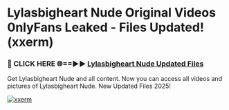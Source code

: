 # Lylasbigheart Nude Original Videos 0nlyFans Leaked - Files Updated! (xxerm)

<h3>🔴 CLICK HERE 🌐==►► <a href="https://tinyurl.com/yrmya6cz" rel="nofollow">Lylasbigheart Nude Updated Files</a></h3>

Get Lylasbigheart Nude and all content. Now you can access all videos and pictures of Lylasbigheart Nude. New Updated Files 2025!

[![xxerm](https://i.imgur.com/FMdXYCs.gif)](https://tinyurl.com/yrmya6cz)
